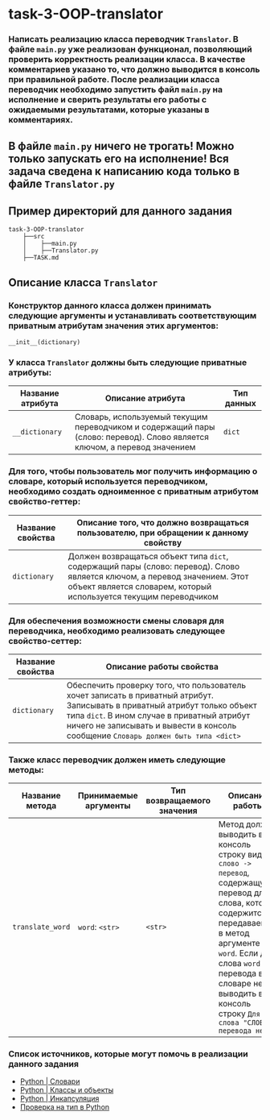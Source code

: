 # task-3-OOP-translator
### Написать реализацию класса переводчик `Translator`. В файле `main.py` уже реализован функционал, позволяющий проверить корректность реализации класса. В качестве комментариев указано то, что должно выводится в консоль при правильной работе. После реализации класса переводчик необходимо запустить файл `main.py` на исполнение и сверить результаты его работы с ожидаемыми результатами, которые указаны в комментариях. 
## В файле `main.py` ничего не трогать! Можно только запускать его на исполнение! Вся задача сведена к написанию кода только в файле `Translator.py`
## Пример директорий для данного задания
```
task-3-OOP-translator
    ├──src
    │    ├──main.py
    │    ├──Translator.py
    ├──TASK.md
```
## Описание класса `Translator`
### Конструктор данного класса должен принимать следующие аргументы и устанавливать соответствующим приватным атрибутам значения этих аргументов:
`__init__(dictionary)`
### У класса `Translator` должны быть следующие приватные атрибуты:
Название атрибута | Описание атрибута | Тип данных
------------------|-------------------|--------------
`__dictionary` | Словарь, используемый текущим переводчиком и содержащий пары (слово: перевод). Слово является ключом, а перевод значением | `dict`
### Для того, чтобы пользователь мог получить информацию о словаре, который используется переводчиком, необходимо создать одноименное с приватным атрибутом свойство-геттер:
Название свойства | Описание того, что должно возвращаться пользователю, при обращении к данному свойству
------------------|-----------------------------------------------------------------------
`dictionary` | Должен возвращаться объект типа `dict`, содержащий пары (слово: перевод). Слово является ключом, а перевод значением. Этот объект является словарем, который используется текущим переводчиком
### Для обеспечения возможности смены словаря для переводчика, необходимо реализовать следующее свойство-сеттер:
Название свойства | Описание работы свойства
------------------|-----------------------
`dictionary` | Обеспечить проверку того, что пользователь хочет записать в приватный атрибут. Записывать в приватный атрибут только объект типа `dict`. В ином случае в приватный атрибут ничего не записывать и вывести в консоль сообщение `Словарь должен быть типа <dict>`
### Также класс переводчик должен иметь следующие методы:
Название метода | Принимаемые аргументы |Тип возвращаемого значения | Описание работы
----------------|-----------------------|------------------------------|-----
`translate_word` | `word`: `<str>` | `<str>` | Метод должен выводить в консоль строку вида `слово -> перевод`, содержащую перевод для слова, которое содержится в передаваемом в метод аргументе `word`. Если для слова `word` перевода в словаре нет - выводить в консоль строку `Для слова "СЛОВО" перевода нет`

### Список источников, которые могут помочь в реализации данного задания
+ [Python | Словари](https://metanit.com/python/tutorial/3.3.php)
+ [Python | Классы и объекты](https://metanit.com/python/tutorial/7.1.php)
+ [Python | Инкапсуляция](https://metanit.com/python/tutorial/7.2.php)
+ [Проверка на тип в Python](http://dmitry.miramik.ru/2010/08/03/proverka-na-tip-v-python/)